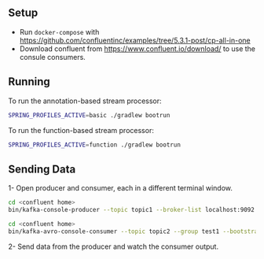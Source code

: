 ## Setup

* Run `docker-compose` with https://github.com/confluentinc/examples/tree/5.3.1-post/cp-all-in-one
* Download confluent from https://www.confluent.io/download/ to use the consule consumers.


## Running

To run the annotation-based stream processor:

```bash
SPRING_PROFILES_ACTIVE=basic ./gradlew bootrun
```

To run the function-based stream processor:

```bash
SPRING_PROFILES_ACTIVE=function ./gradlew bootrun
```


## Sending Data

1- Open producer and consumer, each in a different terminal window.

```bash
cd <confluent home>
bin/kafka-console-producer --topic topic1 --broker-list localhost:9092
```

```bash
cd <confluent home>
bin/kafka-avro-console-consumer --topic topic2 --group test1 --bootstrap-server localhost:9092```
```

2- Send data from the producer and watch the consumer output.

